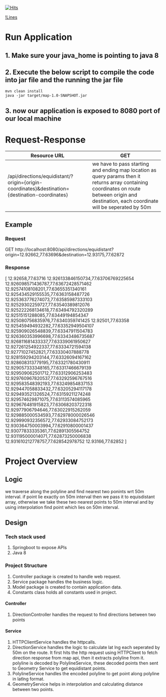 [![Hits](https://hits.sh/github.com/mohitvijayv/map.svg)](https://hits.sh/github.com/mohitvijayv/map/)

[!Lines](https://img.shields.io/tokei/lines/github/mohitvijayv/map)

# Run Application

## 1. Make sure your java_home is pointing to java 8
## 2. Execute the below script to compile the code into jar file and the running the jar file
```
mvn clean install
java -jar target/map-1.0-SNAPSHOT.jar
```
## 3. now our application is exposed to 8080 port of our local machine

# Request-Response

|Resource URL|GET|
|------------|-----|
|/api/directions/equidistant/?origin={origin-coordinates}&destination={destination-coordinates}| we have to pass starting and ending map location as query params then it returns array containing coordinates on route between origin and destination, each coordinate will be seperated by 50m

## Example
### Request
GET http://localhost:8080/api/directions/equidistant?origin=12.92662,77.63696&destination=12.93175,77.62872
### Response
[ 
12.92658,77.63716
12.926133846150734,77.63706769225654
12.926098571436787,77.63672428571462
12.92574108108201,77.63655351340161
12.925434529155535,77.6363158487726
12.925363776274073,77.63585987333103
12.92529302259727,77.63540389812076
12.925222268134618,77.63494792320289
12.92515151288085,77.63449194854347
12.925080756835976,77.6340359741425
12.92501,77.63358
12.925459494932282,77.63352949504107
12.925909026548839,77.63347911504783
12.926360353996698,77.63343486735687
12.926811681433337,77.63339061950627
12.927261254922337,77.63334721594138
12.92771027452821,77.63330407888778
12.928159294203144,77.63326094167162
12.928608313779195,77.63321780430911
12.929057333348165,77.63317466679139
12.929509062501712,77.63312906253483
12.929760967820537,77.63292596767516
12.929583548392193,77.63249854837153
12.929447058833432,77.63205294117178
12.929493521326524,77.63159211274248
12.929574629871075,77.63113574085965
12.929676481915823,77.63068203722318
12.92977906794646,77.63022915262059
12.929885000534593,77.62978000026546
12.929990932356572,77.62933084752173
12.930364750003994,77.62910800001437
12.93077833335361,77.62891305564752
12.931195000014071,77.62873250006838
12.931610212778757,77.628542978752
12.93166,77.62852
 ]

 # Project Overview

 ## Logic
 we traverse along the polyline and find nearest two ponints wrt 50m interval. if point lie exactly on 50m interval then we pass it to equisdistant array, otherwise we take these two nearest points to 50m interval and by using interpolation find point which lies on 50m interval.

## Design

 ### Tech stack used
 1. Springboot to expose APIs
 2. Java 8

 ### Project Structure
 1. Controller package is created to handle web request.
 2. Service package handles the business logic.
 3. Model package is created to contain application data.
 4. Constants class holds all constants used in project.

 #### Controller
 1. DirectionController handles the request to find directions between two points

 #### Service
 1. HTTPClientService handles the httpcalls.
 2. DirectionService handles the logic to calculate lat lng each seperated by 50m on the route. It first hits the http request using HTTPClient to fetch direction response from map api, then it extracts polyline from it. polyline is decoded by PolylineService, these decoded points then sent to Geometry Service to get equidistant points.
 3. PolylineService handles the encoded polyline to get point along polyline in latlng format.
 4. GeometryService helps in interpolation and calculating distance between two points.



